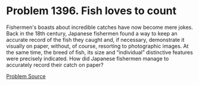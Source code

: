 # Problem 1396. Fish loves to count

Fishermen's boasts about incredible catches have now become mere jokes. Back in the 18th century, Japanese fishermen found a way to keep an accurate record of the fish they caught and, if necessary, demonstrate it visually on paper, without, of course, resorting to photographic images. At the same time, the breed of fish, its size and “individual” distinctive features were precisely indicated. How did Japanese fishermen manage to accurately record their catch on paper?

[Problem Source](https://www.trizland.ru/tasks/6164/)